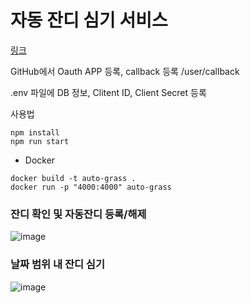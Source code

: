 # 자동 잔디 심기 서비스

[링크](https://jandi.doldolma.com)



GitHub에서 Oauth APP 등록, callback 등록 /user/callback

.env 파일에 DB 정보, Clitent ID, Client Secret 등록

사용법
```
npm install
npm run start
```

- Docker
```
docker build -t auto-grass .
docker run -p "4000:4000" auto-grass
```

### 잔디 확인 및 자동잔디 등록/해제
![image](https://user-images.githubusercontent.com/16643184/161436397-cb81b32f-cd21-444a-8513-46ce29953fda.png)

### 날짜 범위 내 잔디 심기
![image](https://user-images.githubusercontent.com/16643184/161436432-87742686-8a35-410d-aae9-7adf86fda8b2.png)
